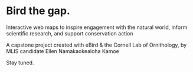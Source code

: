 # Bird the gap.
Interactive web maps to inspire engagement with the natural world, inform scientific research, and support conservation action

A capstone project created with eBird & the Cornell Lab of Ornithology, by MLIS candidate Ellen Namakaokealoha Kamoe

Stay tuned.
